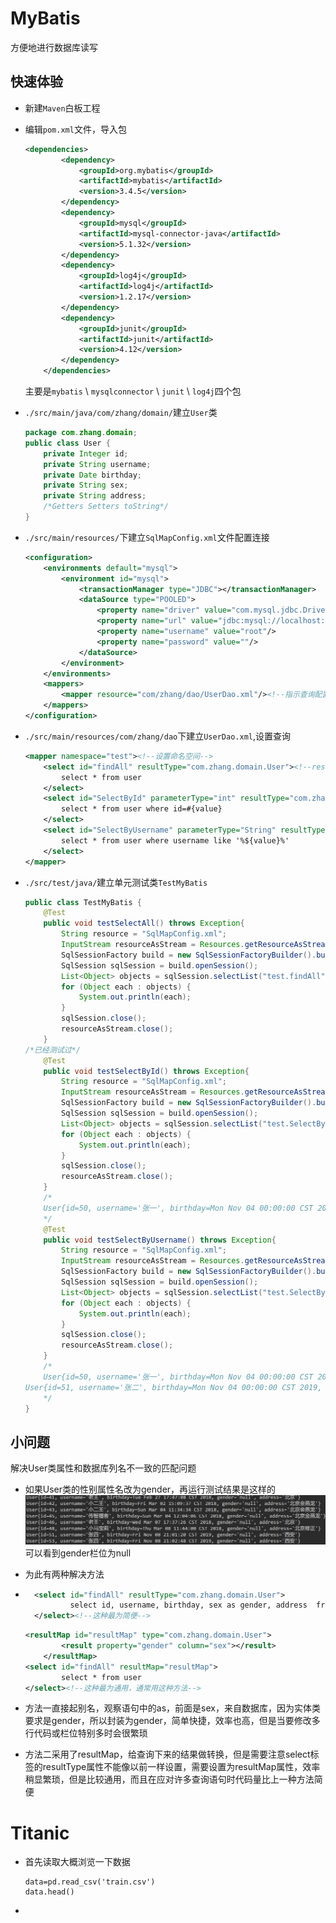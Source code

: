# MyBatis

方便地进行数据库读写

## 快速体验

* 新建`Maven`白板工程

* 编辑`pom.xml`文件，导入包

    ```xml
    <dependencies>
            <dependency>
                <groupId>org.mybatis</groupId>
                <artifactId>mybatis</artifactId>
                <version>3.4.5</version>
            </dependency>
            <dependency>
                <groupId>mysql</groupId>
                <artifactId>mysql-connector-java</artifactId>
                <version>5.1.32</version>
            </dependency>
            <dependency>
                <groupId>log4j</groupId>
                <artifactId>log4j</artifactId>
                <version>1.2.17</version>
            </dependency>
            <dependency>
                <groupId>junit</groupId>
                <artifactId>junit</artifactId>
                <version>4.12</version>
            </dependency>
        </dependencies>
    ```

    主要是`mybatis` \ `mysqlconnector` \ `junit` \ `log4j`四个包

* `./src/main/java/com/zhang/domain/`建立`User`类

    ```java
    package com.zhang.domain;
    public class User {
        private Integer id;
        private String username;
        private Date birthday;
        private String sex;
        private String address;
        /*Getters Setters toString*/
    }
    ```

* `./src/main/resources/`下建立`SqlMapConfig.xml`文件配置连接

    ```xml
    <configuration>
        <environments default="mysql">
            <environment id="mysql">
                <transactionManager type="JDBC"></transactionManager>
                <dataSource type="POOLED">
                    <property name="driver" value="com.mysql.jdbc.Driver"/>
                    <property name="url" value="jdbc:mysql://localhost:3306/test"/>
                    <property name="username" value="root"/>
                    <property name="password" value=""/>
                </dataSource>
            </environment>
        </environments>
        <mappers>
            <mapper resource="com/zhang/dao/UserDao.xml"/><!--指示查询配置文件的位置-->
        </mappers>
    </configuration>
    ```

* `./src/main/resources/com/zhang/dao`下建立`UserDao.xml`,设置查询

    ```xml
    <mapper namespace="test"><!--设置命名空间-->
        <select id="findAll" resultType="com.zhang.domain.User"><!--resultType设置查询后要返回的对象-->
            select * from user
        </select>
        <select id="SelectById" parameterType="int" resultType="com.zhang.domain.User"><!--parameterType设置为查询参数的类型-->
            select * from user where id=#{value}
        </select>
        <select id="SelectByUsername" parameterType="String" resultType="com.zhang.domain.User">
            select * from user where username like '%${value}%'
        </select>
    </mapper>
    ```

* `./src/test/java/`建立单元测试类`TestMyBatis`

    ```java
    public class TestMyBatis {
        @Test
        public void testSelectAll() throws Exception{
            String resource = "SqlMapConfig.xml";
            InputStream resourceAsStream = Resources.getResourceAsStream(resource);
            SqlSessionFactory build = new SqlSessionFactoryBuilder().build(resourceAsStream);
            SqlSession sqlSession = build.openSession();
            List<Object> objects = sqlSession.selectList("test.findAll");//命名空间+方法名
            for (Object each : objects) {
                System.out.println(each);
            }
            sqlSession.close();
            resourceAsStream.close();
        }
    /*已经测试过*/
        @Test
        public void testSelectById() throws Exception{
            String resource = "SqlMapConfig.xml";
            InputStream resourceAsStream = Resources.getResourceAsStream(resource);
            SqlSessionFactory build = new SqlSessionFactoryBuilder().build(resourceAsStream);
            SqlSession sqlSession = build.openSession();
            List<Object> objects = sqlSession.selectList("test.SelectById", 50);//命名空间+方法名，加上参数
            for (Object each : objects) {
                System.out.println(each);
            }
            sqlSession.close();
            resourceAsStream.close();
        }
        /*
        User{id=50, username='张一', birthday=Mon Nov 04 00:00:00 CST 2019, sex='男', address='西安'}
        */
        @Test
        public void testSelectByUsername() throws Exception{
            String resource = "SqlMapConfig.xml";
            InputStream resourceAsStream = Resources.getResourceAsStream(resource);
            SqlSessionFactory build = new SqlSessionFactoryBuilder().build(resourceAsStream);
            SqlSession sqlSession = build.openSession();
            List<Object> objects = sqlSession.selectList("test.SelectByUsername", "张");//经过测试，命名空间可以随意设置，目的是分开可能重名的方法
            for (Object each : objects) {
                System.out.println(each);
            }
            sqlSession.close();
            resourceAsStream.close();
        }
        /*
        User{id=50, username='张一', birthday=Mon Nov 04 00:00:00 CST 2019, sex='男', address='西安'}
    User{id=51, username='张二', birthday=Mon Nov 04 00:00:00 CST 2019, sex='女', address='西安'}
        */
    }
    ```

## 小问题

解决User类属性和数据库列名不一致的匹配问题

* 如果User类的性别属性名改为gender，再运行测试结果是这样的![image-20191108213054150](image-20191108213054150.png)可以看到gender栏位为null

* 为此有两种解决方法

* ```xml
    <select id="findAll" resultType="com.zhang.domain.User">
            select id, username, birthday, sex as gender, address  from user
    </select><!--这种最为简便-->
    ```

    ```xml
    <resultMap id="resultMap" type="com.zhang.domain.User">
            <result property="gender" column="sex"></result>
        </resultMap>
    <select id="findAll" resultMap="resultMap">
            select * from user
    </select><!--这种最为通用，通常用这种方法-->
    ```

* 方法一直接起别名，观察语句中的as，前面是sex，来自数据库，因为实体类要求是gender，所以封装为gender，简单快捷，效率也高，但是当要修改多行代码或栏位特别多时会很繁琐

* 方法二采用了resultMap，给查询下来的结果做转换，但是需要注意select标签的resultType属性不能像以前一样设置，需要设置为resultMap属性，效率稍显繁琐，但是比较通用，而且在应对许多查询语句时代码量比上一种方法简便

# Titanic

* 首先读取大概浏览一下数据

    ```
    data=pd.read_csv('train.csv')
    data.head()
    ```

    

* 